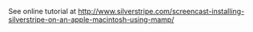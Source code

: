 See online tutorial at http://www.silverstripe.com/screencast-installing-silverstripe-on-an-apple-macintosh-using-mamp/
